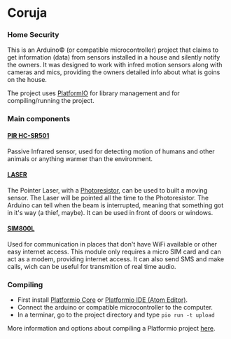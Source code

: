 # Coruja
### Home Security
This is an Arduino© (or compatible microcontroller) project that claims to get information (data) from sensors installed in a house and silently notify the owners. It was designed to work with infred motion sensors along with cameras and mics, providing the owners detailed info about what is goins on the house.

The project uses [PlatformIO](http://platformio.org/) for library management and for compiling/running the project.

### Main components

#### [PIR HC-SR501](https://wikipedia.org/wiki/Passive_infrared_sensor)
Passive Infrared sensor, used for detecting motion of humans and other animals or anything warmer than the environment.

#### [LASER](https://wikipedia.org/wiki/Laser_pointer)
The Pointer Laser, with a [Photoresistor](https://wikipedia.org/wiki/Photoresistor), can be used to built a moving sensor. The Laser will be pointed all the time to the Photoresistor. The Arduino can tell when the beam is interrupted, meaning that something got in it's way (a thief, maybe). It can be used in front of doors or windows.

#### [SIM800L](http://www.meshine-tech.com/SIM800L.html)
Used for communication in places that don't have WiFi available or other easy internet access. This module only requires a micro SIM card and can act as a modem, providing internet access. It can also send SMS and make calls, wich can be useful for transmition of real time audio.

### Compiling
* First install [Platformio Core](http://docs.platformio.org/en/latest/installation.html#installation-methods) or [Platformio IDE (Atom Editor)](http://docs.platformio.org/en/latest/ide/atom.html).
* Connect the arduino or compatible microcontroller to the computer.
* In a terminar, go to the project directory and type ``pio run -t upload``

More information and options about compiling a Platformio project [here](http://docs.platformio.org/en/stable/userguide/cmd_run.html).
